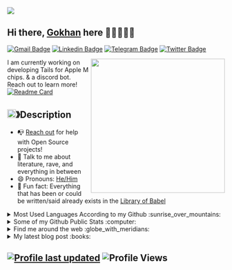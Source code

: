 ## <a href="https://gokhansarapevi.github.io"><img src="https://cdn.discordapp.com/attachments/1203065884990644250/1206333264227209316/DALLE_2024-02-11_23.17.27_-_Create_a_detailed_preview_of_an_animated_image_for_a_GitHub_readme._The_image_should_prominently_feature_the_text_SonGokuBot_in_the_center_and_be_th.webp?ex=65dba066&is=65c92b66&hm=225ddf02e2da8d30b85bbfaf83a73b956ce7b59422bc2fbf12912bd187cb1f2b&"/></a>

## Hi there, [Gokhan](https://gokhansarapevi.github.io) here 👋🏼👨🏻🌈

[![Gmail Badge](https://img.shields.io/badge/-gokhansarapevi@gmail.com-c14438?style=flat&logo=Gmail&logoColor=white)](mailto:gokhansarapevi@gmail.com "Connect via Email")
[![Linkedin Badge](https://img.shields.io/badge/-Gokhan%20Guney-0072b1?style=flat&logo=Linkedin&logoColor=white)](https://www.linkedin.com/in/gokhansarapevi/ "Connect on LinkedIn")
[![Telegram Badge](https://img.shields.io/badge/-@dball_goku-0088CC?style=flat&logo=Telegram&logoColor=white)](https://t.me/dball_goku "Contact on Telegram")
[![Twitter Badge](https://img.shields.io/badge/-@gokuinnovates-00acee?style=flat&logo=Twitter&logoColor=white)](https://twitter.com/intent/follow?screen_name=gokuinnovates "Follow on Twitter")

<a href="https://gokhansarapevi.github.io"><img src="https://cdn.discordapp.com/attachments/1203065884990644250/1206515379761975316/Goku_Dragon.png?ex=65dc4a02&is=65c9d502&hm=1b448c942ab9b1cc7e504bb1f2b0417ab9124a26e003375f1a41050621527c6b&" align="right" height="310" /></a>

I am currently working on developing Tails for Apple M chips. & a discord bot. Reach out to learn more! 
<br>
[![Readme Card](https://github-readme-stats.vercel.app/api/pin/?username=gokhansarapevi&repo=SonGokuBot&theme=tokyonight)](https://github.com/gokhansarapevi/SonGokuBot)
<br>
## <img src="https://cdn.discordapp.com/emojis/859424401186095114.png" width="20px" height="20px">》Description 

- 📭 [Reach out](#hi-there-Gokhan-here-) for help with Open Source projects!
- 💬 Talk to me about literature, rave, and everything in between
- 😄 Pronouns: [He/Him](https://www.mypronouns.org/he-him)
- 👾 Fun fact: Everything that has been or could be written/said already exists in the [Library of Babel](https://libraryofbabel.info/)

<details>
  <summary>Most Used Languages According to my Github :sunrise_over_mountains: </summary>
  
  <a href="https://gokhansarapevi.github.io"><img src="https://cdn.discordapp.com/attachments/1203065884990644250/1206691224954732564/Goku_Green.png?ex=65dcedc7&is=65ca78c7&hm=3d23f9464b990cbe697260a946cf89b1604059d5519f1bc26029e5538466983c&" align="right" height="290" /></a>
  
  ![Top Languages](https://github-readme-stats-git-masterrstaa-rickstaa.vercel.app/api/top-langs/?username=gokhansarapevi)
  ----
</details>

<details>
  <summary>Some of my Github Public Stats :computer:</summary>
  
  <a href="https://gokhansarapevi.github.io"><img src="https://cdn.discordapp.com/attachments/1203065884990644250/1206691225571299348/goku-super-saiyan-god-standing-removebg-preview.png?ex=65dcedc7&is=65ca78c7&hm=41b082a5a419587f63ba9272dd81d384ab0c5d836ef9056a51d276c9950f2f1b&" align="right" height="290" /></a>
  <br /> 
  [![My Github Stats](https://github-readme-stats-git-masterrstaa-rickstaa.vercel.app/api?username=gokhansarapevi&show_icons=true&title_color=fff&icon_color=79ff97&text_color=9f9f9f&bg_color=151515)](https://github.com/gokhansarapevi)
  
</details>

<details>
  <a href="https://gokhansarapevi.github.io"><img src="https://cdn.discordapp.com/attachments/1203065884990644250/1207064287072358460/Goku-removebg-preview.png?ex=65de4938&is=65cbd438&hm=b0bd6a3f28d6993eaed44b9645eb266a0dd0d3cbb275dac545c7c6af024554c0&" align="right" height="290" /></a>
  <br /> 
  <summary>Find me around the web :globe_with_meridians:</summary>
 <br /> 
  
[![DEV Badge](https://img.shields.io/badge/-gokhanguney-0A0A0A?style=flat&logo=dev.to&logoColor=white)](https://dev.to/gokhansarapevi)
[![StackOverflow Badge](https://img.shields.io/badge/-gokhanguney-FE7A16?style=flat&logo=Stack%20Overflow&logoColor=white&)](https://stackoverflow.com/users/20094769/g%c3%b6khan-g%c3%bcney?tab=profile)
[![Instagram Badge](https://img.shields.io/badge/-Instagram-C13584?style=flat&logo=Instagram&logoColor=white)](https://www.instagram.com/gokhansarapevi/ "Follow on Instagram")
[![Reddit Badge](https://img.shields.io/badge/-u/gokhansarapevi-FF4500?style=flat&logo=Reddit&logoColor=white)](https://www.reddit.com/user/gokhansarapevi/ "Find on Reddit")

</details>

<details>
  <summary>My latest blog post :books:</summary>
<br /> 
  
[![Gokhan Guney Medium](https://github-readme-medium.vercel.app/?username=gokhanguney)](https://medium.com/@gokhanguney)

</details>


[![Profile last updated](https://img.shields.io/github/last-commit/gokhansarapevi/gokhansarapevi/main?label=Last%20updated&style=flat)](https://github.com/gokhansarapevi/gokhansarapevi/commits)
![Profile Views](https://komarev.com/ghpvc/?username=gokhansarapevi&color=blue)
----
